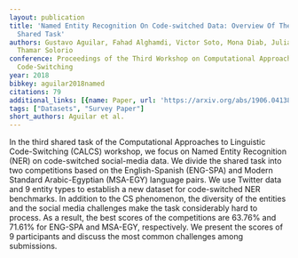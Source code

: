 ```yaml
---
layout: publication
title: 'Named Entity Recognition On Code-switched Data: Overview Of The CALCS 2018
  Shared Task'
authors: Gustavo Aguilar, Fahad Alghamdi, Victor Soto, Mona Diab, Julia Hirschberg,
  Thamar Solorio
conference: Proceedings of the Third Workshop on Computational Approaches to Linguistic
  Code-Switching
year: 2018
bibkey: aguilar2018named
citations: 79
additional_links: [{name: Paper, url: 'https://arxiv.org/abs/1906.04138'}]
tags: ["Datasets", "Survey Paper"]
short_authors: Aguilar et al.
---
```

In the third shared task of the Computational Approaches to Linguistic
Code-Switching (CALCS) workshop, we focus on Named Entity Recognition (NER) on
code-switched social-media data. We divide the shared task into two
competitions based on the English-Spanish (ENG-SPA) and Modern Standard
Arabic-Egyptian (MSA-EGY) language pairs. We use Twitter data and 9 entity
types to establish a new dataset for code-switched NER benchmarks. In addition
to the CS phenomenon, the diversity of the entities and the social media
challenges make the task considerably hard to process. As a result, the best
scores of the competitions are 63.76% and 71.61% for ENG-SPA and MSA-EGY,
respectively. We present the scores of 9 participants and discuss the most
common challenges among submissions.